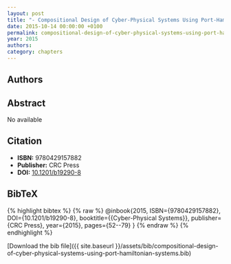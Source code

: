 ```yaml
---
layout: post
title: "- Compositional Design of Cyber-Physical Systems Using Port-Hamiltonian Systems"
date: 2015-10-14 00:00:00 +0100
permalink: compositional-design-of-cyber-physical-systems-using-port-hamiltonian-systems
year: 2015
authors: 
category: chapters
---
```

 
## Authors

 
## Abstract
No  available
 
## Citation
- **ISBN:** 9780429157882
- **Publisher:** CRC Press
- **DOI:** [10.1201/b19290-8](https://doi.org/10.1201/b19290-8)
 
## BibTeX
{% highlight bibtex %}
{% raw %}
@inbook{2015, ISBN={9780429157882},
  DOI={10.1201/b19290-8},
  booktitle={{Cyber-Physical Systems}},
  publisher={CRC Press},
  year={2015},
  pages={52--79}
}
{% endraw %}
{% endhighlight %}
 
[Download the bib file]({{ site.baseurl }}/assets/bib/compositional-design-of-cyber-physical-systems-using-port-hamiltonian-systems.bib)
 
